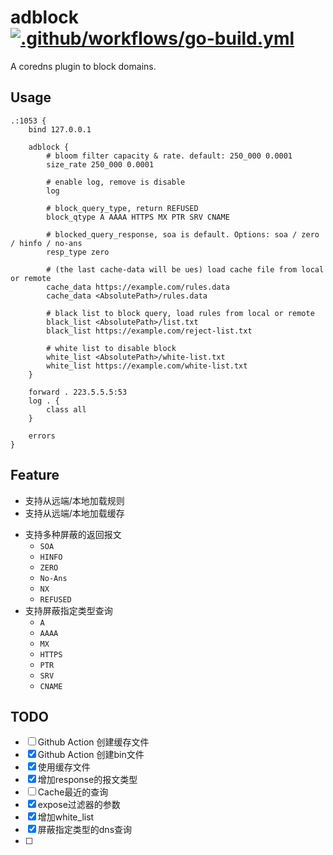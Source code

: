 # adblock [![.github/workflows/go-build.yml](https://github.com/swoiow/adblock/actions/workflows/go-build.yml/badge.svg)](https://github.com/swoiow/adblock/actions/workflows/go-build.yml)

A coredns plugin to block domains.

## Usage

```
.:1053 {
    bind 127.0.0.1

    adblock {
        # bloom filter capacity & rate. default: 250_000 0.0001
        size_rate 250_000 0.0001
    
        # enable log, remove is disable
        log
        
        # block_query_type, return REFUSED
        block_qtype A AAAA HTTPS MX PTR SRV CNAME
        
        # blocked_query_response, soa is default. Options: soa / zero / hinfo / no-ans
        resp_type zero
        
        # (the last cache-data will be ues) load cache file from local or remote
        cache_data https://example.com/rules.data
        cache_data <AbsolutePath>/rules.data
        
        # black list to block query, load rules from local or remote
        black_list <AbsolutePath>/list.txt
        black_list https://example.com/reject-list.txt
        
        # white list to disable block
        white_list <AbsolutePath>/white-list.txt
        white_list https://example.com/white-list.txt
    }

    forward . 223.5.5.5:53
    log . {
        class all
    }

    errors
}
```

## Feature

- 支持从远端/本地加载规则
- 支持从远端/本地加载缓存
+ 支持多种屏蔽的返回报文
  - `SOA`
  - `HINFO`
  - `ZERO`
  - `No-Ans`
  - `NX`
  - `REFUSED`
+ 支持屏蔽指定类型查询
  - `A`
  - `AAAA`
  - `MX`
  - `HTTPS`
  - `PTR`
  - `SRV`
  - `CNAME`

## TODO

- [ ] Github Action 创建缓存文件
- [x] Github Action 创建bin文件
- [x] 使用缓存文件
- [x] 增加response的报文类型
- [ ] Cache最近的查询
- [x] expose过滤器的参数
- [x] 增加white_list
- [x] 屏蔽指定类型的dns查询
- [ ] 
